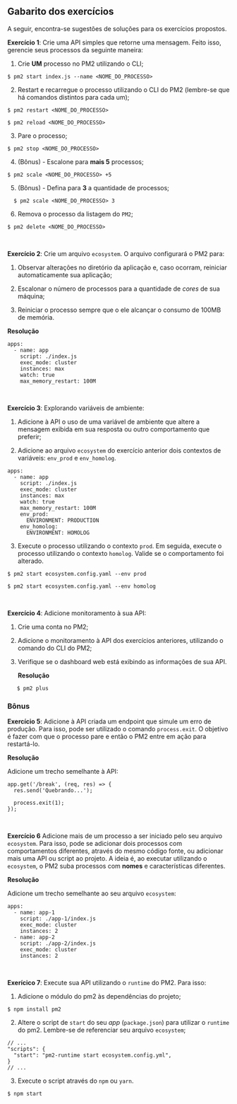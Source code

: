 ## Gabarito dos exercícios

A seguir, encontra-se sugestões de soluções para os exercícios propostos.

**Exercício 1**: Crie uma API simples que retorne uma mensagem. Feito isso, gerencie seus processos da seguinte maneira:

1. Crie **UM** processo no PM2 utilizando o CLI;

```language-bash
$ pm2 start index.js --name <NOME_DO_PROCESSO>
```

2. Restart e recarregue o processo utilizando o CLI do PM2 (lembre-se que há comandos distintos para cada um);

```language-bash
$ pm2 restart <NOME_DO_PROCESSO>
```

```language-bash
$ pm2 reload <NOME_DO_PROCESSO>
```

3. Pare o processo;

```language-bash
$ pm2 stop <NOME_DO_PROCESSO>
```

4. (Bônus) - Escalone para **mais 5** processos;

```language-bash
$ pm2 scale <NOME_DO_PROCESSO> +5
```

5. (Bônus) - Defina para **3** a quantidade de processos;

```language-bash
  $ pm2 scale <NOME_DO_PROCESSO> 3
```

6. Remova o processo da listagem do `PM2`;

```language-bash
$ pm2 delete <NOME_DO_PROCESSO>
```

<br>

**Exercício 2**: Crie um arquivo `ecosystem`. O arquivo configurará o PM2 para:

1. Observar alterações no diretório da aplicação e, caso ocorram, reiniciar automaticamente sua aplicação;

2. Escalonar o número de processos para a quantidade de *cores* de sua máquina;

3. Reiniciar o processo sempre que o ele alcançar o consumo de 100MB de memória.

**Resolução**

```language-yml
apps:
  - name: app
    script: ./index.js
    exec_mode: cluster
    instances: max
    watch: true
    max_memory_restart: 100M
```

<br>

**Exercício 3**: Explorando variáveis de ambiente:

1. Adicione à API o uso de uma variável de ambiente que altere a mensagem exibida em sua resposta ou outro comportamento que preferir;

2. Adicione ao arquivo `ecosystem` do exercício anterior dois contextos de variáveis: `env_prod` e `env_homolog`.

```language-yml
apps:
  - name: app
    script: ./index.js
    exec_mode: cluster
    instances: max
    watch: true
    max_memory_restart: 100M
    env_prod:
      ENVIRONMENT: PRODUCTION
    env_homolog:
      ENVIRONMENT: HOMOLOG
```

3. Execute o processo utilizando o contexto `prod`. Em seguida, execute o processo utilizando o contexto `homolog`. Valide se o comportamento foi alterado.

```language-bash
$ pm2 start ecosystem.config.yaml --env prod
```

```language-bash
$ pm2 start ecosystem.config.yaml --env homolog
```

<br>

**Exercício 4**: Adicione monitoramento à sua API:

1. Crie uma conta no PM2;

2. Adicione o monitoramento à API dos exercícios anteriores, utilizando o comando do CLI do PM2;

3. Verifique se o dashboard web está exibindo as informações de sua API.

   **Resolução**

```language-bash
   $ pm2 plus
```

### Bônus

**Exercício 5**: Adicione à API criada um endpoint que simule um erro de produção. Para isso, pode ser utilizado o comando `process.exit`. O objetivo é fazer com que o processo pare e então o PM2 entre em ação para restartá-lo.

**Resolução**

Adicione um trecho semelhante à API:

```language-javascript
app.get('/break', (req, res) => {
  res.send('Quebrando...');

  process.exit(1);
});
```

<br>

**Exercício 6** Adicione mais de um processo a ser iniciado pelo seu arquivo `ecosystem`. Para isso, pode se adicionar dois processos com comportamentos diferentes, através do mesmo código fonte, ou adicionar mais uma API ou script ao projeto. A ideia é, ao executar utilizando o `ecosystem`, o PM2 suba processos com **nomes** e características diferentes.

**Resolução**

Adicione um trecho semelhante ao seu arquivo `ecosystem`:

```language-yml
apps:
  - name: app-1
    script: ./app-1/index.js
    exec_mode: cluster
    instances: 2
  - name: app-2
    script: ./app-2/index.js
    exec_mode: cluster
    instances: 2
```

<br>

**Exerícico 7**: Execute sua API utilizando o `runtime` do PM2. Para isso:

1. Adicione o módulo do pm2 às dependências do projeto;

```language-bash
$ npm install pm2
```

2. Altere o script de `start` do seu *app* (`package.json`) para utilizar o `runtime` do pm2. Lembre-se de referenciar seu arquivo `ecosystem`;

```language-javascript
// ...
"scripts": {
  "start": "pm2-runtime start ecosystem.config.yml",
}
// ...
```

3. Execute o script através do `npm` ou `yarn`.

```language-bash
$ npm start
```
